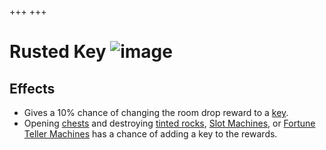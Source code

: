 +++
+++

 # Rusted Key ![image](/image/Rusted_Key.png) 

Effects
---------


* Gives a 10% chance of changing the room drop reward to a [key](/wiki/Keys "Keys").
* Opening [chests](/wiki/Chest "Chest") and destroying [tinted rocks](/wiki/Rocks "Rocks"), [Slot Machines](/wiki/Machines#Slot_Machine "Machines"), or [Fortune Teller Machines](/wiki/Machines#Fortune_Teller "Machines") has a chance of adding a key to the rewards.


